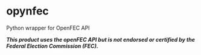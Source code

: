 # opynfec
Python wrapper for OpenFEC API

***This product uses the openFEC API but is not endorsed or certified by the Federal Election Commission (FEC).***
